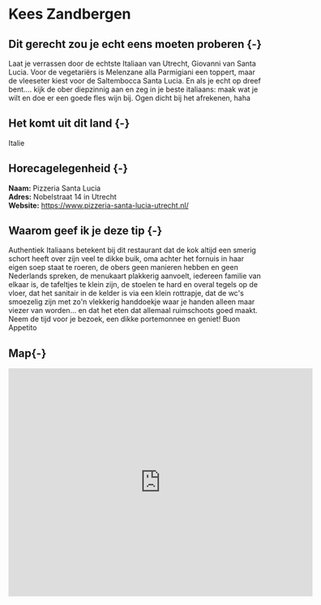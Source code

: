 # Kees Zandbergen

## Dit gerecht zou je echt eens moeten proberen {-}

Laat je verrassen door de echtste Italiaan van Utrecht, Giovanni van Santa Lucia. Voor de vegetariërs is Melenzane alla Parmigiani een toppert, maar de vleeseter kiest voor de Saltembocca Santa Lucia. En als je echt op dreef bent.... kijk de ober diepzinnig aan en zeg in je beste italiaans: maak wat je wilt en doe er een goede fles wijn bij. Ogen dicht bij het afrekenen, haha	

## Het komt uit dit land {-}

Italie	

## Horecagelegenheid {-}

**Naam:** Pizzeria Santa Lucia <br>
**Adres:** Nobelstraat 14 in Utrecht <br> 
**Website:** https://www.pizzeria-santa-lucia-utrecht.nl/	

## Waarom geef ik je deze tip {-}

Authentiek Italiaans betekent bij dit restaurant dat de kok altijd een smerig schort heeft over zijn veel te dikke buik, oma achter het fornuis in haar eigen soep staat te roeren, de obers geen manieren hebben en geen Nederlands spreken, de menukaart plakkerig aanvoelt, iedereen familie van elkaar is, de tafeltjes te klein zijn, de stoelen te hard en overal tegels op de vloer, dat het sanitair in de kelder is via een klein rottrapje, dat de wc's smoezelig zijn met zo'n vlekkerig handdoekje waar je handen alleen maar viezer van worden... en dat het eten dat allemaal ruimschoots goed maakt. Neem de tijd voor je bezoek, een dikke portemonnee en geniet! Buon Appetito

## Map{-}

<iframe src="https://www.google.com/maps/embed?pb=!1m14!1m8!1m3!1d9805.062320906181!2d5.1251839!3d52.093098!3m2!1i1024!2i768!4f13.1!3m3!1m2!1s0x0%3A0x1eaf8ad3f9a1f67e!2sPizzeria%20Santa%20Lucia!5e0!3m2!1sen!2snl!4v1656615564088!5m2!1sen!2snl" width="600" height="450" style="border:0;" allowfullscreen="" loading="lazy" referrerpolicy="no-referrer-when-downgrade"></iframe>
